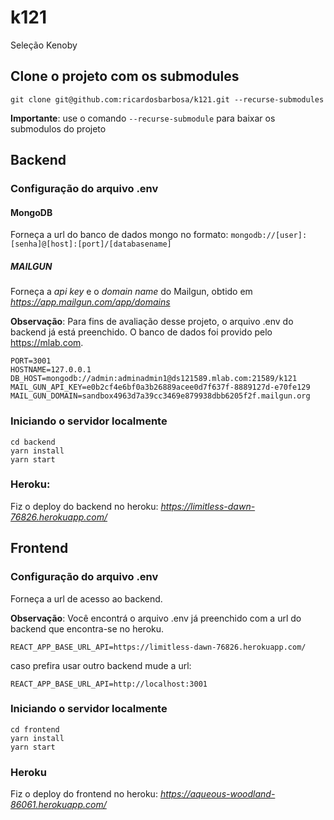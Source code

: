 # k121
Seleção Kenoby

## Clone o projeto com os submodules
`git clone git@github.com:ricardosbarbosa/k121.git --recurse-submodules`

**Importante**: use o comando `--recurse-submodule` para baixar os submodulos do projeto

## Backend

### Configuração do arquivo .env 
#### MongoDB
Forneça a url do banco de dados mongo no formato:
`mongodb://[user]:[senha]@[host]:[port]/[databasename]`

##### MAILGUN
Forneça a _api key_ e o _domain name_ do Mailgun, obtido em _https://app.mailgun.com/app/domains_

**Observação**: Para fins de avaliação desse projeto, o arquivo .env do backend já está preenchido. 
O banco de dados foi provido pelo https://mlab.com.

	PORT=3001
	HOSTNAME=127.0.0.1
	DB_HOST=mongodb://admin:adminadmin1@ds121589.mlab.com:21589/k121
	MAIL_GUN_API_KEY=e0b2cf4e6bf0a3b26889acee0d7f637f-8889127d-e70fe129
	MAIL_GUN_DOMAIN=sandbox4963d7a39cc3469e879938dbb6205f2f.mailgun.org

### Iniciando o servidor localmente
	cd backend
	yarn install 
	yarn start

### Heroku:
Fiz o deploy do backend no heroku: _https://limitless-dawn-76826.herokuapp.com/_

## Frontend

### Configuração do arquivo .env 
Forneça a url de acesso ao backend.

**Observação**: Você encontrá o arquivo .env já preenchido com a url do backend que encontra-se no heroku.

	REACT_APP_BASE_URL_API=https://limitless-dawn-76826.herokuapp.com/

caso prefira usar outro backend mude a url:
	
	REACT_APP_BASE_URL_API=http://localhost:3001 

### Iniciando o servidor localmente
	cd frontend
	yarn install
	yarn start

### Heroku
Fiz o deploy do frontend no heroku: _https://aqueous-woodland-86061.herokuapp.com/_
